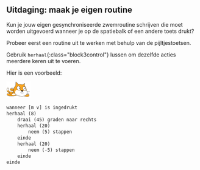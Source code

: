 ## Uitdaging: maak je eigen routine

Kun je jouw eigen gesynchroniseerde zwemroutine schrijven die moet worden uitgevoerd wanneer je op de spatiebalk of een andere toets drukt?

Probeer eerst een routine uit te werken met behulp van de pijltjestoetsen.

Gebruik `herhaal`{:class="block3control"} lussen om dezelfde acties meerdere keren uit te voeren.

Hier is een voorbeeld:

![zwemmer sprite](images/swimmer-sprite.png)

```blocks3
wanneer [m v] is ingedrukt
herhaal (8)
    draai (45) graden naar rechts
    herhaal (20)
        neem (5) stappen
    einde
    herhaal (20)
        neem (-5) stappen
    einde
einde
```

